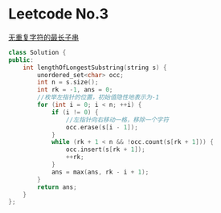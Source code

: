 # Leetcode No.3

[无重复字符的最长子串](https://leetcode-cn.com/problems/longest-substring-without-repeating-characters/submissions/)

```c++
class Solution {
public:
    int lengthOfLongestSubstring(string s) {
        unordered_set<char> occ;
        int n = s.size();
        int rk = -1, ans = 0;
        //枚举左指针的位置，初始值隐性地表示为-1
        for (int i = 0; i < n; ++i) {
            if (i != 0) {
                //左指针向右移动一格，移除一个字符
                occ.erase(s[i - 1]);
            }
            while (rk + 1 < n && !occ.count(s[rk + 1])) {
                occ.insert(s[rk + 1]);
                ++rk;
            }
            ans = max(ans, rk - i + 1);
        }
        return ans;
    }
};
```

